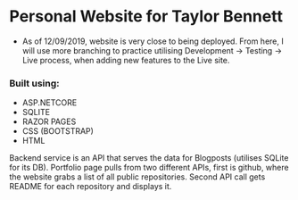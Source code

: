 # Personal Website for Taylor Bennett
- As of 12/09/2019, website is very close to being deployed. From here, I will use more branching to practice utilising Development -> Testing -> Live process, when adding new features to the Live site.


### Built using:
- ASP.NETCORE
- SQLITE
- RAZOR PAGES
- CSS (BOOTSTRAP)
- HTML

Backend service is an API that serves the data for Blogposts (utilises SQLite for its DB).
Portfolio page pulls from two different APIs, first is github, where the website grabs a list of all public repositories. Second API call gets README for each repository and displays it.
